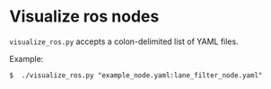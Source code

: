# Visualize ros nodes

`visualize_ros.py` accepts a colon-delimited list of YAML files.

Example:

    $  ./visualize_ros.py "example_node.yaml:lane_filter_node.yaml"

